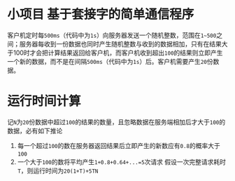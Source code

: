 # 小项目 基于套接字的简单通信程序
客户机定时每`500ms`（代码中为`1s`）向服务器发送一个随机整数，范围在`1~500`之间；服务器每收到一份数据也同时产生随机整数与收到的数据相加，只有在结果大于100时才会把计算结果返回给客户机，而客户机收到超出`100`的结果则立即产生一个新的数据，而不是在间隔`500ms`（代码中为`1s`）后。客户机需要产生`20`份数据。

# 运行时间计算
记`N`为`20`份数据中超过`100`的结果的数量，且忽略数据在服务端相加后才大于`100`的数据，必有如下推论
1. 每一个超过`100`的数在服务器返回结果后立即产生的新数应有`0.8`的概率大于`100`
2. 一个大于`100`的数将平均产生`1+0.8+0.64+...=5`次请求
假设一次完整请求耗时`T`，则运行时间为`20(1+T)+5TN`
